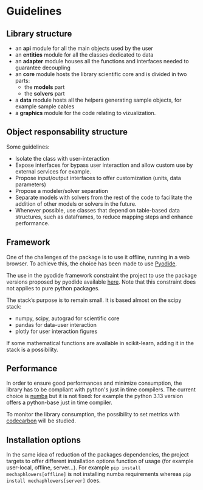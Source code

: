 # Guidelines 

## Library structure

- an __api__ module for all the main objects used by the user
- an __entities__ module for all the classes dedicated to data
- an __adapter__ module houses all the functions and interfaces needed to guarantee decoupling
- an __core__ module hosts the library scientific core and is divided in two parts:
    - the __models__ part
    - the __solvers__ part
- a __data__ module hosts all the helpers generating sample objects, for example sample cables
- a __graphics__ module for the code relating to vizualization.


## Object responsability structure

Some guidelines: 

- Isolate the class with user-interaction
- Expose interfaces for bypass user interaction and allow custom use by external services for example.
- Propose input/output interfaces to offer customization (units, data parameters)
- Propose a modeler/solver separation
- Separate models with solvers from the rest of the code to facilitate the addition of other models or solvers in the future.
- Whenever possible, use classes that depend on table-based data structures, such as dataframes, to reduce mapping steps and enhance performance.


## Framework

One of the challenges of the package is to use it offline, running in a web browser. To achieve this, the choice has been made to use [Pyodide](https://github.com/pyodide/pyodide).

The use in the pyodide framework constraint the project to use the package versions proposed by pyodide available [here](https://pyodide.org/en/stable/usage/packages-in-pyodide.html). Note that this constraint does not applies to pure python packages.

The stack’s purpose is to remain small. It is based almost on the scipy stack:
- numpy, scipy, autograd for scientific core
- pandas for data-user interaction
- plotly for user interaction figures

If some mathematical functions are available in scikit-learn, adding it in the stack is a possibility.


## Performance

In order to ensure good performances and minimize consumption, the library has to be compliant with python's just in time compilers. The current choice is [numba](https://numba.pydata.org/) but it is not fixed: for example the python 3.13 version offers a python-base just in time compiler.

To monitor the library consumption, the possibility to set metrics with [codecarbon](https://github.com/mlco2/codecarbon) will be studied.


## Installation options

In the same idea of reduction of the packages dependencies, the project targets to offer different installation options function of usage (for example user-local, offline, server...). For example `pip install mechaphlowers[offline]` is not installing numba requirements whereas `pip install mechaphlowers[server]` does.